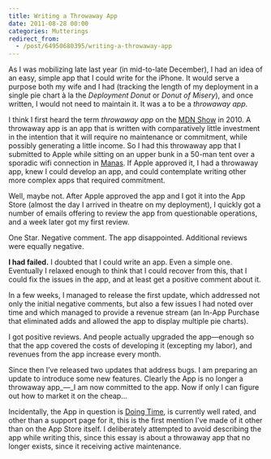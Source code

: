 ```yaml
---
title: Writing a Throwaway App
date: 2011-08-28 00:00
categories: Mutterings
redirect_from:
  - /post/64950680395/writing-a-throwaway-app
---
```

As I was mobilizing late last year (in mid-to-late December), I had an idea of an easy, simple app that I could write for the iPhone. It would serve a purpose both my wife and I had (tracking the length of my deployment in a single pie chart à la the _Deployment Donut_ or _Donut of Misery_), and once written, I would not need to maintain it. It was a to be a _throwaway app_.

I think I first heard the term _throwaway app_ on the [MDN Show](https://web.archive.org/web/20141011223741/http://ideveloper.tv/) in 2010. A throwaway app is an app that is written with comparatively little investment in the intention that it will require no maintenance or commitment, while possibly generating a little income. So I had this throwaway app that I submitted to Apple while sitting on an upper bunk in a 50-man tent over a sporadic wifi connection in [Manas](https://en.wikipedia.org/wiki/Transit_Center_at_Manas). If Apple approved it, I had a throwaway app, knew I could develop an app, and could contemplate writing other more complex apps that required commitment.

Well, maybe not. After Apple approved the app and I got it into the App Store (almost the day I arrived in theatre on my deployment), I quickly got a number of emails offering to review the app from questionable operations, and a week later got my first review.

One Star. Negative comment. The app disappointed. Additional reviews were equally negative.

__I had failed.__ I doubted that I could write an app. Even a simple one. Eventually I relaxed enough to think that I could recover from this, that I could fix the issues in the app, and at least get a positive comment about it.

In a few weeks, I managed to release the first update, which addressed not only the initial negative comments, but also a few issues I had noted over time and which managed to provide a revenue stream (an In-App Purchase that eliminated adds and allowed the app to display multiple pie charts).

I got positive reviews. And people actually upgraded the app—enough so that the app covered the costs of developing it (excepting my labor), and revenues from the app increase every month.

Since then I&rsquo;ve released two updates that address bugs. I am preparing an update to introduce some new features. Clearly the App is no longer a throwaway app_—_I am now committed to the app. Now if only I can figure out how to market it on the cheap&hellip;

Incidentally, the App in question is [Doing Time](/axsw/doing-time), is currently well rated, and other than a support page for it, this is the first mention I&rsquo;ve made of it other than on the App Store itself. I deliberately attempted to avoid describing the app while writing this, since this essay is about a throwaway app that no longer exists, since it receiving active maintenance.
